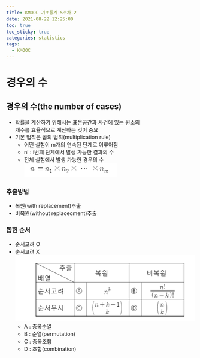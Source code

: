 ```yaml
---
title: KMOOC 기초통계 5주차-2
date: 2021-08-22 12:25:00
toc: true
toc_sticky: true
categories: statistics
tags:
  - KMOOC
---
```


# 경우의 수

## 경우의 수(the number of cases)
- 확률을 계산하기 위해서는 표본공간과 사건에 있는 원소의  
  개수를 효율적으로 계산하는 것이 중요
- 기본 법칙은 곱의 법칙(multiplication rule)
  - 어떤 실험이 m개의 연속된 단계로 이루어짐
  - ni : i번째 단계에서 발생 가능한 결과의 수
  - 전체 실험에서 발생 가능한 경우의 수  
  ![](/assets/images/statistics/numbercase.png) 

### 추출방법
- 복원(with replacement)추출
- 비복원(without replacecment)추출

### 뽑힌 순서
- 순서고려 O
- 순서고려 X  
![](/assets/images/statistics/numbercase2.png) 
  - A : 중복순열
  - B : 순열(permutation)
  - C : 중복조합
  - D : 조합(combination)




